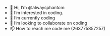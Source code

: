 - 👋 Hi, I’m @alwaysphantom
- 👀 I’m interested in coding.
- 🌱 I’m currently coding
- 💞️ I’m looking to collaborate on coding
- 📫 How to reach me code me (263775857257)

<!---
alwaysphantom/alwaysphantom is a ✨ special ✨ repository because its `README.md` (this file) appears on your GitHub profile.
You can click the Preview link to take a look at your changes.
--->
